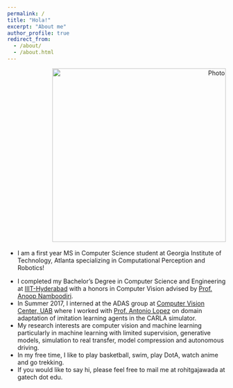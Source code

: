 ```yaml
---
permalink: /
title: "Hola!"
excerpt: "About me"
author_profile: true
redirect_from:
  - /about/
  - /about.html
---
```

<p align="right">
  <img src="https://rohitgajawada.github.io/files/bg.jpg?raw=true" alt="Photo" style="width: 400px;"/>
</p>

* I am a first year MS in Computer Science student at Georgia Institute of Technology, Atlanta specializing in Computational Perception and Robotics!
<!-- * I will be interning at PathAI, Boston as a Machine Learning Intern in Summer 2020! I will also be interning at Uber ATG, San Francisco in Fall 2020! -->
* I completed my Bachelor’s Degree in Computer Science and Engineering at [IIIT-Hyderabad](https://www.iiit.ac.in/) with a honors in Computer Vision advised by [Prof. Anoop Namboodiri](https://faculty.iiit.ac.in/~anoop/).
* In Summer 2017, I interned at the ADAS group at [Computer Vision Center, UAB]() where I worked with [Prof. Antonio Lopez](http://www.cvc.uab.es/~antonio/) on domain adaptation of imitation learning agents in the CARLA simulator.
* My research interests are computer vision and machine learning particularly in machine learning with limited supervision, generative models, simulation to real transfer, model compression and autonomous driving.
* In my free time, I like to play basketball, swim, play DotA, watch anime and go trekking.
* If you would like to say hi, please feel free to mail me at rohitgajawada at gatech dot edu.
